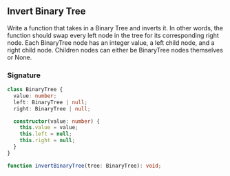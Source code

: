 ## Invert Binary Tree

Write a function that takes in a Binary Tree and inverts it. In other words, the function should swap every left node in the tree for its corresponding right node.
Each BinaryTree node has an integer value, a left child node, and a right child node. Children nodes can either be BinaryTree nodes themselves or None.

### Signature

```typescript
class BinaryTree {
  value: number;
  left: BinaryTree | null;
  right: BinaryTree | null;

  constructor(value: number) {
    this.value = value;
    this.left = null;
    this.right = null;
  }
}

function invertBinaryTree(tree: BinaryTree): void;
```
